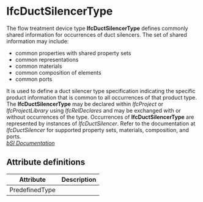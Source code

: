 IfcDuctSilencerType
===================
The flow treatment device type **IfcDuctSilencerType** defines commonly shared
information for occurrences of duct silencers. The set of shared information
may include:  
  
* common properties with shared property sets  
* common representations  
* common materials  
* common composition of elements  
* common ports  
  
It is used to define a duct silencer type specification indicating the
specific product information that is common to all occurrences of that product
type. The **IfcDuctSilencerType** may be declared within _IfcProject_ or
_IfcProjectLibrary_ using _IfcRelDeclares_ and may be exchanged with or
without occurrences of the type. Occurrences of **IfcDuctSilencerType** are
represented by instances of _IfcDuctSilencer_. Refer to the documentation at
_IfcDuctSilencer_ for supported property sets, materials, composition, and
ports.  
[ _bSI
Documentation_](https://standards.buildingsmart.org/IFC/DEV/IFC4_2/FINAL/HTML/schema/ifchvacdomain/lexical/ifcductsilencertype.htm)


Attribute definitions
---------------------
| Attribute      | Description   |
|----------------|---------------|
| PredefinedType |               |

